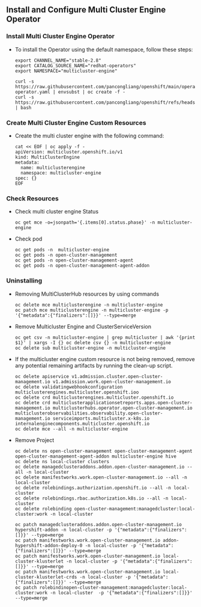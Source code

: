 
## Install and Configure Multi Cluster Engine Operator

### Install Multi Cluster Engine Operator

* To install the Operator using the default namespace, follow these steps:

  ```
  export CHANNEL_NAME="stable-2.8"
  export CATALOG_SOURCE_NAME="redhat-operators"
  export NAMESPACE="multicluster-engine"

  curl -s https://raw.githubusercontent.com/pancongliang/openshift/main/operator/mce/01-operator.yaml | envsubst | oc create -f -
  curl -s https://raw.githubusercontent.com/pancongliang/openshift/refs/heads/main/operator/approve_ip.sh | bash
  ```

### Create Multi Cluster Engine Custom Resources

* Create the multi cluster engine with the following command:

  ```
  cat << EOF | oc apply -f -
  apiVersion: multicluster.openshift.io/v1
  kind: MultiClusterEngine
  metadata:
    name: multiclusterengine
    namespace: multicluster-engine
  spec: {}
  EOF
  ```

### Check Resources

* Check multi cluster engine Status
  ```
  oc get mce -o=jsonpath='{.items[0].status.phase}' -n multicluster-engine
  ```

* Check pod
  ```
  oc get pods -n  multicluster-engine
  oc get pods -n open-cluster-management
  oc get pods -n open-cluster-management-agent
  oc get pods -n open-cluster-management-agent-addon
  ```

### Uninstalling

- Removing MultiClusterHub resources by using commands 
  ```
  oc delete mce multiclusterengine -n multicluster-engine
  oc patch mce multiclusterengine -n multicluster-engine -p '{"metadata":{"finalizers":[]}}' --type=merge
  ```

- Remove Multicluster Engine and ClusterServiceVersion
  ```
  oc get csv -n multicluster-engine | grep multicluster | awk '{print $1}' | xargs -I {} oc delete csv {} -n multicluster-engine
  oc delete sub multicluster-engine -n multicluster-engine
  ```
  
- If the multicluster engine custom resource is not being removed, remove any potential remaining artifacts by running the clean-up script.
  ```
  oc delete apiservice v1.admission.cluster.open-cluster-management.io v1.admission.work.open-cluster-management.io
  oc delete validatingwebhookconfiguration multiclusterengines.multicluster.openshift.ioo
  oc delete crd multiclusterengines.multicluster.openshift.io
  oc delete crd multiclusterapplicationsetreports.apps.open-cluster-management.io multiclusterhubs.operator.open-cluster-management.io multiclusterobservabilities.observability.open-cluster-management.io serviceimports.multicluster.x-k8s.io internalenginecomponents.multicluster.openshift.io
  oc delete mce --all -n multicluster-engine
  ```
  
- Remove Project
  ```
  oc delete ns open-cluster-management open-cluster-management-agent open-cluster-management-agent-addon multicluster-engine hive
  oc delete ns local-cluster clusters
  oc delete managedclusteraddons.addon.open-cluster-management.io --all -n local-cluster
  oc delete manifestworks.work.open-cluster-management.io --all -n local-cluster
  oc delete rolebindings.authorization.openshift.io --all -n local-cluster
  oc delete rolebindings.rbac.authorization.k8s.io --all -n local-cluster
  oc delete rolebinding open-cluster-management:managedcluster:local-cluster:work -n local-cluster
  
  oc patch managedclusteraddons.addon.open-cluster-management.io hypershift-addon -n local-cluster -p '{"metadata":{"finalizers":[]}}' --type=merge
  oc patch manifestworks.work.open-cluster-management.io addon-hypershift-addon-deploy-0 -n local-cluster -p '{"metadata":{"finalizers":[]}}' --type=merge
  oc patch manifestworks.work.open-cluster-management.io local-cluster-klusterlet -n local-cluster -p '{"metadata":{"finalizers":[]}}' --type=merge
  oc patch manifestworks.work.open-cluster-management.io local-cluster-klusterlet-crds -n local-cluster -p '{"metadata":{"finalizers":[]}}' --type=merge
  oc patch rolebindinopen-cluster-management:managedcluster:local-cluster:work -n local-cluster  -p '{"metadata":{"finalizers":[]}}' --type=merge
  ```
